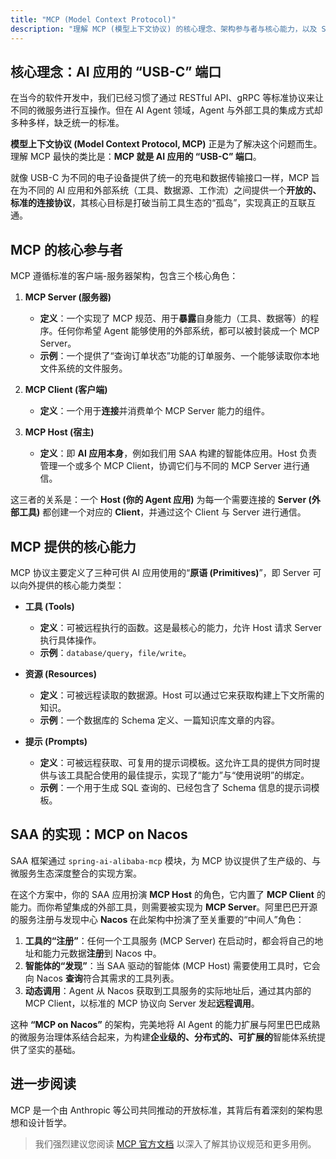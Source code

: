 ```yaml
---
title: "MCP (Model Context Protocol)"
description: "理解 MCP (模型上下文协议) 的核心理念、架构参与者与核心能力，以及 SAA 如何通过 MCP 和 Nacos 构建一个开放、分布式的智能体工具生态。"
---
```


## 核心理念：AI 应用的 “USB-C” 端口

在当今的软件开发中，我们已经习惯了通过 RESTful API、gRPC 等标准协议来让不同的微服务进行互操作。但在 AI Agent 领域，Agent 与外部工具的集成方式却多种多样，缺乏统一的标准。

**模型上下文协议 (Model Context Protocol, MCP)** 正是为了解决这个问题而生。理解 MCP 最快的类比是：**MCP 就是 AI 应用的 “USB-C” 端口**。

就像 USB-C 为不同的电子设备提供了统一的充电和数据传输接口一样，MCP 旨在为不同的 AI 应用和外部系统（工具、数据源、工作流）之间提供一个**开放的、标准的连接协议**，其核心目标是打破当前工具生态的“孤岛”，实现真正的互联互通。

## MCP 的核心参与者

MCP 遵循标准的客户端-服务器架构，包含三个核心角色：

1.  **MCP Server (服务器)**
    *   **定义**：一个实现了 MCP 规范、用于**暴露**自身能力（工具、数据等）的程序。任何你希望 Agent 能够使用的外部系统，都可以被封装成一个 MCP Server。
    *   **示例**：一个提供了“查询订单状态”功能的订单服务、一个能够读取你本地文件系统的文件服务。

2.  **MCP Client (客户端)**
    *   **定义**：一个用于**连接**并消费单个 MCP Server 能力的组件。

3.  **MCP Host (宿主)**
    *   **定义**：即 **AI 应用本身**，例如我们用 SAA 构建的智能体应用。Host 负责管理一个或多个 MCP Client，协调它们与不同的 MCP Server 进行通信。

这三者的关系是：一个 **Host (你的 Agent 应用)** 为每一个需要连接的 **Server (外部工具)** 都创建一个对应的 **Client**，并通过这个 Client 与 Server 进行通信。

## MCP 提供的核心能力

MCP 协议主要定义了三种可供 AI 应用使用的“**原语 (Primitives)**”，即 Server 可以向外提供的核心能力类型：

-   **工具 (Tools)**
    *   **定义**：可被远程执行的函数。这是最核心的能力，允许 Host 请求 Server 执行具体操作。
    *   **示例**：`database/query`，`file/write`。

-   **资源 (Resources)**
    *   **定义**：可被远程读取的数据源。Host 可以通过它来获取构建上下文所需的知识。
    *   **示例**：一个数据库的 Schema 定义、一篇知识库文章的内容。

-   **提示 (Prompts)**
    *   **定义**：可被远程获取、可复用的提示词模板。这允许工具的提供方同时提供与该工具配合使用的最佳提示，实现了“能力”与“使用说明”的绑定。
    *   **示例**：一个用于生成 SQL 查询的、已经包含了 Schema 信息的提示词模板。

## SAA 的实现：MCP on Nacos

SAA 框架通过 `spring-ai-alibaba-mcp` 模块，为 MCP 协议提供了生产级的、与微服务生态深度整合的实现方案。

在这个方案中，你的 SAA 应用扮演 **MCP Host** 的角色，它内置了 **MCP Client** 的能力。而你希望集成的外部工具，则需要被实现为 **MCP Server**。阿里巴巴开源的服务注册与发现中心 **Nacos** 在此架构中扮演了至关重要的“中间人”角色：

1.  **工具的“注册”**：任何一个工具服务 (MCP Server) 在启动时，都会将自己的地址和能力元数据**注册**到 Nacos 中。
2.  **智能体的“发现”**：当 SAA 驱动的智能体 (MCP Host) 需要使用工具时，它会向 Nacos **查询**符合其需求的工具列表。
3.  **动态调用**：Agent 从 Nacos 获取到工具服务的实际地址后，通过其内部的 MCP Client，以标准的 MCP 协议向 Server 发起**远程调用**。

这种 **“MCP on Nacos”** 的架构，完美地将 AI Agent 的能力扩展与阿里巴巴成熟的微服务治理体系结合起来，为构建**企业级的、分布式的、可扩展的**智能体系统提供了坚实的基础。

## 进一步阅读

MCP 是一个由 Anthropic 等公司共同推动的开放标准，其背后有着深刻的架构思想和设计哲学。

> 我们强烈建议您阅读 [MCP 官方文档](https://modelcontextprotocol.io/docs/getting-started/intro) 以深入了解其协议规范和更多用例。
